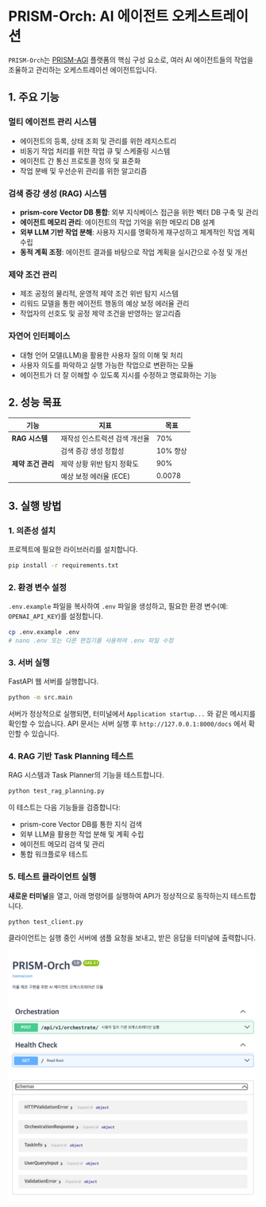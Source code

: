 # PRISM-Orch: AI 에이전트 오케스트레이션

`PRISM-Orch`는 [PRISM-AGI](../README.md) 플랫폼의 핵심 구성 요소로, 여러 AI 에이전트들의 작업을 조율하고 관리하는 오케스트레이션 에이전트입니다.

## 1. 주요 기능

### 멀티 에이전트 관리 시스템
- 에이전트의 등록, 상태 조회 및 관리를 위한 레지스트리
- 비동기 작업 처리를 위한 작업 큐 및 스케줄링 시스템
- 에이전트 간 통신 프로토콜 정의 및 표준화
- 작업 분배 및 우선순위 관리를 위한 알고리즘

### 검색 증강 생성 (RAG) 시스템
- **prism-core Vector DB 통합**: 외부 지식베이스 접근을 위한 벡터 DB 구축 및 관리
- **에이전트 메모리 관리**: 에이전트의 작업 기억을 위한 메모리 DB 설계
- **외부 LLM 기반 작업 분해**: 사용자 지시를 명확하게 재구성하고 체계적인 작업 계획 수립
- **동적 계획 조정**: 에이전트 결과를 바탕으로 작업 계획을 실시간으로 수정 및 개선

### 제약 조건 관리
- 제조 공정의 물리적, 운영적 제약 조건 위반 탐지 시스템
- 리워드 모델을 통한 에이전트 행동의 예상 보정 에러율 관리
- 작업자의 선호도 및 공정 제약 조건을 반영하는 알고리즘

### 자연어 인터페이스
- 대형 언어 모델(LLM)을 활용한 사용자 질의 이해 및 처리
- 사용자 의도를 파악하고 실행 가능한 작업으로 변환하는 모듈
- 에이전트가 더 잘 이해할 수 있도록 지시를 수정하고 명료화하는 기능

## 2. 성능 목표

| 기능 | 지표 | 목표 |
| --- | --- | --- |
| **RAG 시스템** | 재작성 인스트럭션 검색 개선율 | 70% |
| | 검색 증강 생성 정합성 | 10% 향상 |
| **제약 조건 관리** | 제약 상황 위반 탐지 정확도 | 90% |
| | 예상 보정 에러율 (ECE) | 0.0078 |

## 3. 실행 방법

### 1. 의존성 설치

프로젝트에 필요한 라이브러리를 설치합니다.

```bash
pip install -r requirements.txt
```

### 2. 환경 변수 설정

`.env.example` 파일을 복사하여 `.env` 파일을 생성하고, 필요한 환경 변수(예: `OPENAI_API_KEY`)를 설정합니다.

```bash
cp .env.example .env
# nano .env 또는 다른 편집기를 사용하여 .env 파일 수정
```

### 3. 서버 실행

FastAPI 웹 서버를 실행합니다.

```bash
python -m src.main
```

서버가 정상적으로 실행되면, 터미널에서 `Application startup...` 와 같은 메시지를 확인할 수 있습니다.
API 문서는 서버 실행 후 `http://127.0.0.1:8000/docs` 에서 확인할 수 있습니다.

### 4. RAG 기반 Task Planning 테스트

RAG 시스템과 Task Planner의 기능을 테스트합니다.

```bash
python test_rag_planning.py
```

이 테스트는 다음 기능들을 검증합니다:
- prism-core Vector DB를 통한 지식 검색
- 외부 LLM을 활용한 작업 분해 및 계획 수립
- 에이전트 메모리 검색 및 관리
- 통합 워크플로우 테스트

### 5. 테스트 클라이언트 실행

**새로운 터미널**을 열고, 아래 명령어를 실행하여 API가 정상적으로 동작하는지 테스트합니다.

```bash
python test_client.py
```

클라이언트는 실행 중인 서버에 샘플 요청을 보내고, 받은 응답을 터미널에 출력합니다.

![api 서버 실행 화면](assets/api_docs.png)